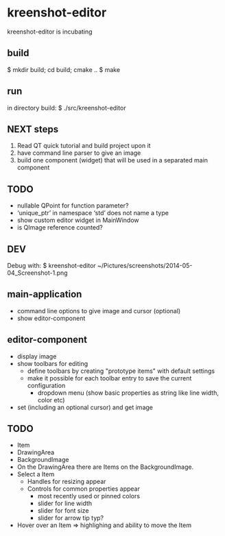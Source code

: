 kreenshot-editor
================

kreenshot-editor is incubating

build
-----
$ mkdir build; cd build; cmake ..
$ make

run
---
in directory build:
$ ./src/kreenshot-editor

NEXT steps
----------
1. Read QT quick tutorial and build project upon it
2. have command line parser to give an image
3. build one component (widget) that will be used in a separated main component

TODO
----
- nullable QPoint for function parameter?
- ‘unique_ptr’ in namespace ‘std’ does not name a type
- show custom editor widget in MainWindow
- is QImage reference counted?

DEV
---
Debug with: $ kreenshot-editor ~/Pictures/screenshots/2014-05-04_Screenshot-1.png

main-application
----------------
- command line options to give image and cursor (optional)
- show editor-component

editor-component
----------------
- display image
- show toolbars for editing
    - define toolbars by creating "prototype items" with default settings
    - make it possible for each toolbar entry to save the current configuration
        - dropdown menu (show basic properties as string like line width, color etc)
- set (including an optional cursor) and get image

TODO
----
- Item
- DrawingArea
- BackgroundImage
- On the DrawingArea there are Items on the BackgroundImage.
- Select a Item
  - Handles for resizing appear
  - Controls for common properties appear
     - most recently used or pinned colors
     - slider for line width
     - slider for font size
     - slider for arrow tip typ?
- Hover over an Item => highlighing and ability to move the Item
